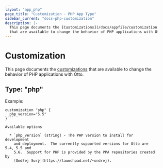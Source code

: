 ```yaml
---
layout: "app_php"
page_title: "Customization - PHP App Type"
sidebar_current: "docs-php-customization"
description: |-
  This page documents the [Customizations](/docs/appfile/customization.html)
  that are available to change the behavior of PHP applications with Otto.
---
```


# Customization

This page documents the [customizations](/docs/appfile/customization.html)
that are available to change the behavior of PHP applications with Otto.

## Type: "php"

Example:

```
customization "php" {
  php_version="5.5"
}```

Available options

  * `php_version` (string) - The PHP version to install for development
    and deployment.  The currently supported versions for Otto are 5.4, 5.5 and
    5.6.  Support for PHP is provided by the PPA repositories created by
    [Ondřej Surý](https://launchpad.net/~ondrej). 